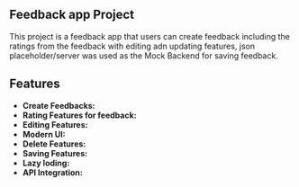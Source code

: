 ## Feedback app Project

This project is a feedback app that users can create feedback including the ratings from the feedback with editing adn updating features, json placeholder/server was used as the Mock Backend for saving feedback.

## Features

- **Create Feedbacks:** 
- **Rating Features for feedback:** 
- **Editing Features:** 
- **Modern UI:**
- **Delete Features:**
- **Saving Features:**
- **Lazy loding:**
- **API Integration:** 
